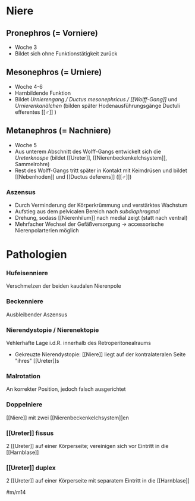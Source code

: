 # Niere
## Pronephros (= Vorniere)
- Woche 3
- Bildet sich ohne Funktionstätigkeit zurück
## Mesonephros (= Urniere)
- Woche 4-6
- Harnbildende Funktion
- Bildet *Urnierengang / Ductus mesonephricus / [[Wolff-Gang]]* und *Urnierenkanälchen* (bilden später Hodenausführungsgänge Ductuli efferentes [[♂]] )
## Metanephros (= Nachniere)
- Woche 5
- Aus unterem Abschnitt des Wolff-Gangs entwickelt sich die *Ureterknospe* (bildet [[Ureter]], [[Nierenbeckenkelchsystem]], Sammelrohre)
- Rest des Wolff-Gangs tritt später in Kontakt mit Keimdrüsen und bildet [[Nebenhoden]] und [[Ductus deferens]] ([[♂]])
### Aszensus
- Durch Verminderung der Körperkrümmung und verstärktes Wachstum
- Aufstieg aus dem pelvicalen Bereich nach *subdiaphragmal*
- Drehung, sodass [[Nierenhilum]] nach medial zeigt (statt nach ventral)
- Mehrfacher Wechsel der Gefäßversorgung → accessorische Nierenpolarterien möglich

# Pathologien
### Hufeisenniere
Verschmelzen der beiden kaudalen Nierenpole
### Beckenniere
Ausbleibender Aszensus
### Nierendystopie / Nierenektopie
Vehlerhafte Lage i.d.R. innerhalb des Retroperitonealraums
- Gekreuzte Nierendystopie: [[Niere]] liegt auf der kontralateralen Seite "ihres" [[Ureter]]s
### Malrotation
An korrekter Position, jedoch falsch ausgerichtet
### Doppelniere
[[Niere]] mit zwei [[Nierenbeckenkelchsystem]]en
### [[Ureter]] fissus
2 [[Ureter]] auf einer Körperseite; vereinigen sich vor Eintritt in die [[Harnblase]]
### [[Ureter]] duplex
2 [[Ureter]] auf einer Körperseite mit separatem Eintritt in die [[Harnblase]]

#m/m14 